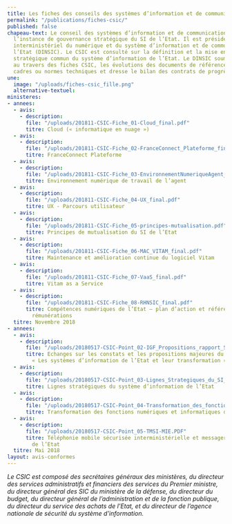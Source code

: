 ```yaml
---
title: Les fiches des conseils des systèmes d’information et de communication (CSIC)
permalink: "/publications/fiches-csic/"
published: false
chapeau-text: Le conseil des systèmes d’information et de communication (CSIC) constitue
  l’instance de gouvernance stratégique du SI de l’Etat. Il est présidé par le directeur
  interministériel du numérique et du système d’information et de communication de
  l’Etat (DINSIC). Le CSIC est consulté sur la définition et la mise en œuvre du cadre
  stratégique commun du système d’information de l’Etat. Le DINSIC soumet au conseil,
  au travers des fiches CSIC, les évolutions des documents de référence ou les nouveaux
  cadres ou normes techniques et dresse le bilan des contrats de progrès.
une:
  image: "/uploads/fiches-csic_fille.png"
  alternative-textuel: 
ministeres:
- annees:
  - avis:
    - description: 
      file: "/uploads/201811-CSIC-Fiche_01-Cloud_final.pdf"
      titre: Cloud (« informatique en nuage »)
  - avis:
    - description: 
      file: "/uploads/201811-CSIC-Fiche_02-FranceConnect_Plateforme_final.pdf"
      titre: FranceConnect Plateforme
  - avis:
    - description: 
      file: "/uploads/201811-CSIC-Fiche_03-EnvironnementNumeriqueAgent_final.pdf"
      titre: Environnement numérique de travail de l’agent
  - avis:
    - description: 
      file: "/uploads/201811-CSIC-Fiche_04-UX_final.pdf"
      titre: UX - Parcours utilisateur
  - avis:
    - description: 
      file: "/uploads/201811-CSIC-Fiche_05-principes-mutualisation.pdf"
      titre: Principes de mutualisation du SI de l’Etat
  - avis:
    - description: 
      file: "/uploads/201811-CSIC-Fiche_06-MAC_VITAM_final.pdf"
      titre: Maintenance et amélioration continue du logiciel Vitam
  - avis:
    - description: 
      file: "/uploads/201811-CSIC-Fiche_07-VaaS_final.pdf"
      titre: Vitam as a Service
  - avis:
    - description: 
      file: "/uploads/201811-CSIC-Fiche_08-RHNSIC_final.pdf"
      titre: Compétences numériques de l’Etat – plan d’action et référentiel des
        rémunérations
  titre: Novembre 2018
- annees:
  - avis:
    - description: 
      file: "/uploads/20180517-CSIC-Point_02-IGF_Propositions_rapport_SI.pdf"
      titre: Echanges sur les constats et les propositions majeures du rapport IGF
        « Les systèmes d’information de l’Etat et leur transformation »
  - avis:
    - description: 
      file: "/uploads/20180517-CSIC-Point_03-Lignes_Strategiques_du_SI_de_l_Etat.pdf"
      titre: Lignes stratégiques du système d’information de l’Etat
  - avis:
    - description: 
      file: "/uploads/20180517-CSIC-Point_04-Transformation_des_fonctions_numeriques.pdf"
      titre: Transformation des fonctions numériques et informatiques dans l’Etat
  - avis:
    - description: 
      file: "/uploads/20180517-CSIC-Point_05-TMSI-MIE.PDF"
      titre: Téléphonie mobile sécurisée interministérielle et messagerie instantanée
        de l’Etat
  titre: Mai 2018
layout: avis-conformes
---
```


*Le CSIC est composé des secrétaires généraux des ministères, du directeur des services administratifs et financiers des services du Premier ministre, du directeur général des SIC du ministère de la défense, du directeur du budget, du directeur général de l’administration et de la fonction publique, du directeur du service des achats de l’Etat, et du directeur de l’agence nationale de sécurité du système d’information.*
